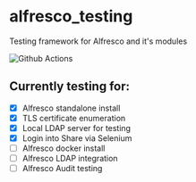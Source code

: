 # alfresco_testing
Testing framework for Alfresco and it's modules

![Github Actions](https://github.com/Greencorecr/alfresco-ubuntu-install/workflows/Build%20CI/badge.svg)

## Currently testing for:

- [x] Alfresco standalone install
- [x] TLS certificate enumeration
- [x] Local LDAP server for testing
- [x] Login into Share via Selenium 
- [ ] Alfresco docker install
- [ ] Alfresco LDAP integration
- [ ] Alfresco Audit testing
